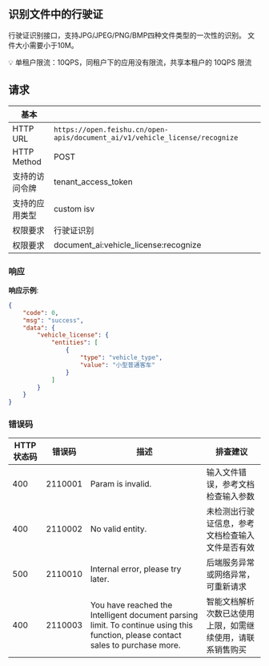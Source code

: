 ## 识别文件中的行驶证

行驶证识别接口，支持JPG/JPEG/PNG/BMP四种文件类型的一次性的识别。
文件大小需要小于10M。

💡 
 单租户限流：10QPS，同租户下的应用没有限流，共享本租户的 10QPS 限流

## 请求

| 基本 | |
| --- | --- |
| HTTP URL | `https://open.feishu.cn/open-apis/document_ai/v1/vehicle_license/recognize` |
| HTTP Method | POST |
| 支持的访问令牌 | tenant_access_token |
| 支持的应用类型 | custom  isv |
| 权限要求 | 行驶证识别 |
| 权限要求 | document_ai:vehicle_license:recognize |

### 响应

**响应示例**:

```json
{
    "code": 0,
    "msg": "success",
    "data": {
        "vehicle_license": {
            "entities": [
                {
                    "type": "vehicle_type",
                    "value": "小型普通客车"
                }
            ]
        }
    }
}
```

### 错误码

| HTTP状态码 | 错误码 | 描述 | 排查建议 |
| ---------- | ------ | ---- | -------- |
| 400 | 2110001 | Param is invalid. | 输入文件错误，参考文档检查输入参数 |
| 400 | 2110002 | No valid entity. | 未检测出行驶证信息，参考文档检查输入文件是否有效 |
| 500 | 2110010 | Internal error, please try later. | 后端服务异常或网络异常，可重新请求 |
| 400 | 2110003 | You have reached the Intelligent document parsing limit. To continue using this function, please contact sales to purchase more. | 智能文档解析次数已达使用上限，如需继续使用，请联系销售购买 |

